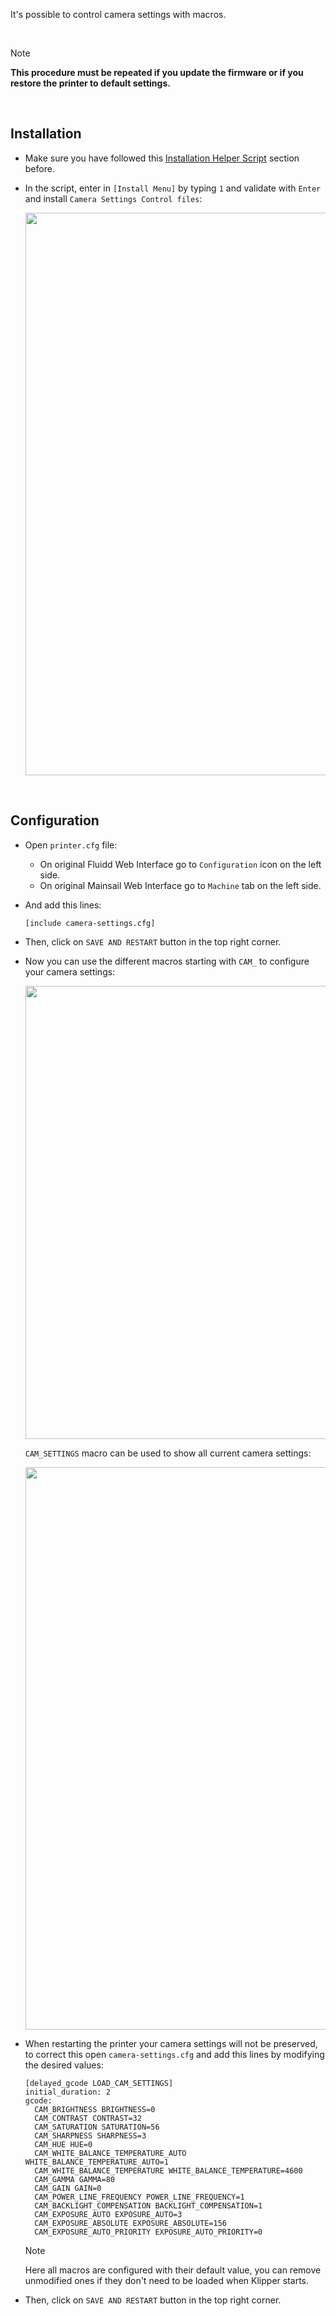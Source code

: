 It's possible to control camera settings with macros.

<br />

> [!NOTE]
> **This procedure must be repeated if you update the firmware or if you restore the printer to default settings.**

<br />

## Installation

- Make sure you have followed this [Installation Helper Script](https://github.com/Guilouz/Creality-K1-and-K1-Max/wiki/Installation-Helper-Script) section before.

- In the script, enter in `[Install Menu]` by typing `1` and validate with `Enter` and install `Camera Settings Control files`:

  <img width="900" src="https://github.com/Guilouz/Creality-K1-and-K1-Max/blob/main/images/Installation-Helper-Script/Installation-Helper-Script.png">

<br />

## Configuration

-  Open `printer.cfg` file:

   - On original Fluidd Web Interface go to `Configuration` icon on the left side.
   - On original Mainsail Web Interface go to `Machine` tab on the left side.

- And add this lines:

  ```
  [include camera-settings.cfg]
  ```

- Then, click on `SAVE AND RESTART` button in the top right corner.

- Now you can use the different macros starting with `CAM_` to configure your camera settings:

  <img width="725" src="https://github.com/Guilouz/Creality-K1-and-K1-Max/blob/main/images/Camera-Settings-Control/Camera_01.png">


  `CAM_SETTINGS` macro can be used to show all current camera settings:

  <img width="900" src="https://github.com/Guilouz/Creality-K1-and-K1-Max/blob/main/images/Camera-Settings-Control/Camera_02.png">

- When restarting the printer your camera settings will not be preserved, to correct this open `camera-settings.cfg` and add this lines by modifying the desired values:

  ```
  [delayed_gcode LOAD_CAM_SETTINGS]
  initial_duration: 2
  gcode:
    CAM_BRIGHTNESS BRIGHTNESS=0
    CAM_CONTRAST CONTRAST=32
    CAM_SATURATION SATURATION=56
    CAM_SHARPNESS SHARPNESS=3
    CAM_HUE HUE=0
    CAM_WHITE_BALANCE_TEMPERATURE_AUTO WHITE_BALANCE_TEMPERATURE_AUTO=1
    CAM_WHITE_BALANCE_TEMPERATURE WHITE_BALANCE_TEMPERATURE=4600
    CAM_GAMMA GAMMA=80
    CAM_GAIN GAIN=0
    CAM_POWER_LINE_FREQUENCY POWER_LINE_FREQUENCY=1
    CAM_BACKLIGHT_COMPENSATION BACKLIGHT_COMPENSATION=1
    CAM_EXPOSURE_AUTO EXPOSURE_AUTO=3
    CAM_EXPOSURE_ABSOLUTE EXPOSURE_ABSOLUTE=156
    CAM_EXPOSURE_AUTO_PRIORITY EXPOSURE_AUTO_PRIORITY=0
  ```

  > [!NOTE]
  > Here all macros are configured with their default value, you can remove unmodified ones if they don't need to be loaded when Klipper starts.

- Then, click on `SAVE AND RESTART` button in the top right corner.

<br />
